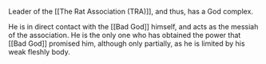 Leader of the [[The Rat Association (TRA)]], and thus, has a God complex.

He is in direct contact with the [[Bad God]] himself, and acts as the messiah of the association. He is the only one who has obtained the power that [[Bad God]] promised him, although only partially, as he is limited by his weak fleshly body.